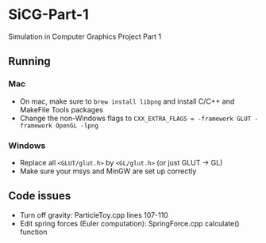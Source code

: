# SiCG-Part-1

Simulation in Computer Graphics Project Part 1

## Running

### Mac

- On mac, make sure to `brew install libpng` and install C/C++ and MakeFile Tools packages
- Change the non-Windows flags to `CXX_EXTRA_FLAGS = -framework GLUT -framework OpenGL -lpng`

### Windows

- Replace all `<GLUT/glut.h>` by `<GL/glut.h>` (or just GLUT -> GL)
- Make sure your msys and MinGW are set up correctly

## Code issues

- Turn off gravity: ParticleToy.cpp lines 107-110
- Edit spring forces (Euler computation): SpringForce.cpp calculate() function
